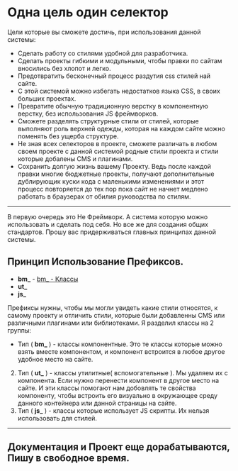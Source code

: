 # Одна цель один селектор

Цели которые вы сможете достичь, при использования данной системы:

-  Cделать работу со стилями удобной для разработчика.
-  Сделать проекты гибкими и модульными, чтобы правки по сайтам вносились без хлопот и легко.
-  Предотвратить бесконечный процесс раздутия css стилей най сайте.
-  С этой системой можно избегать недостатков языка CSS, в своих больших проектах.
-  Превратите обычную традиционную верстку в компонентную верстку, без использования JS фреймворков.
-  Сможете разделять структурные стили от стилей, которые выполняют роль верхней одежды, которая на каждом сайте можно поменять без ущерба структуре.
-  Не зная всех селекторов в проекте, сможете различать в любом своем проекте с данной системой родные стили проекта и стили которые добалены CMS и плагинами. 
- Сохранить долгую жизнь вашему Проекту. Ведь после каждой правки многие бюджетные проекты, получают дополнительные дублирующик куски кода с маленькими изменениями и этот процесс повторяется до тех пор пока сайт не начнет медлено работать в браузерах от обилия руководства по стилям.

---

В первую очередь это Не Фреймворк. А система которую можно использовать и сделать под себя. Но все же для создания общих стандартов. Прошу вас придерживаться главных принципах данной системы.

## Принцип Использование Префиксов.

- **bm_**  -  [bm_ - Классы](bm_-Классы.md)
- **ut_**
- **js_**

Префиксы нужны, чтобы мы могли увидеть какие стили относятся, к самому проекту и отличить стили, которые были добавленны CMS или различными плагинами или библиотеками. Я разделил классы на 2 группы:

-  Тип ( **bm_** ) -  классы компонентные. Это те классы которые можно взять вместе компонентом, и компонент встроится в любое другое удобное место на сайте. 
2.  Тип ( **ut_** ) - классы утилитные( вспомогательные ). Мы удаляем их с компонента. Если нужно перенести компонент в другое место на сайте. И эти классы помогают нам добовлять те свойства компоненту, чтобы встроить его визуально в окружающее среду данного контейнера или данной страницы на сайте.
3. Тип (  **js_**  ) - классы которые использует JS скрипты. Их нельзя использовать для стилей.

---
## Документация и Проект еще дорабатываются, Пишу в свободное время.